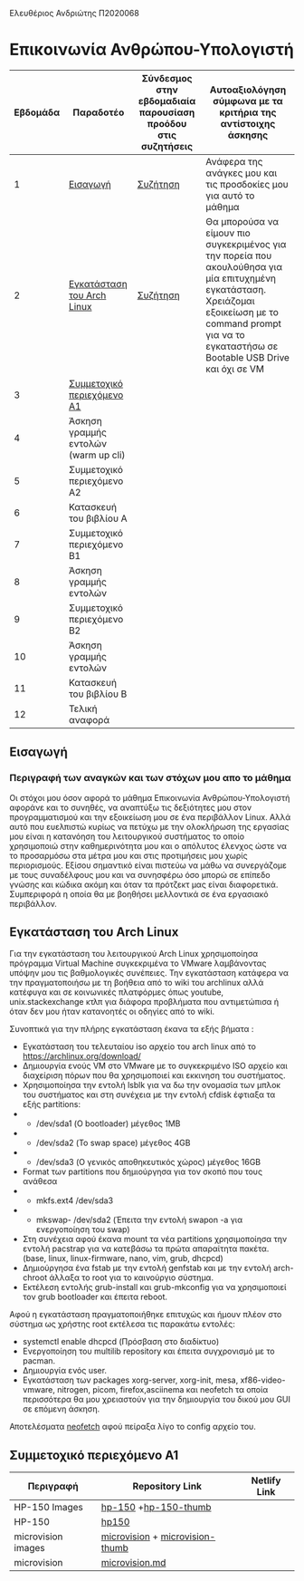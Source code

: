 Ελευθέριος Ανδριώτης Π2020068

# Επικοινωνία Ανθρώπου-Υπολογιστή



| Εβδομάδα | Παραδοτέο | Σύνδεσμος στην εβδομαδιαία παρουσίαση προόδου στις συζητήσεις | Αυτοαξιολόγηση σύμφωνα με τα κριτήρια της αντίστοιχης άσκησης |
| --- | --- | --- | ---|
| 1 | [Εισαγωγή](#εισαγωγή)| [Συζήτηση](https://github.com/courses-ionio/help/discussions/870)| Ανάφερα της ανάγκες μου και τις προσδοκίες μου για αυτό το μάθημα | 
| 2 | [Εγκατάσταση του Arch Linux](#εγκατάσταση-του-arch-linux)| [Συζήτηση](https://github.com/courses-ionio/help/discussions/1104)| Θα μπορούσα να είμουν πιο συγκεκριμένος για την πορεία που ακουλούθησα για μία επιτυχημένη εγκατάσταση. Χρειάζομαι εξοικείωση με το command prompt για να το εγκαταστήσω σε Bootable USB Drive και όχι σε VM  | 
| 3 | [Συμμετοχικό περιεχόμενο A1](#συμμετοχικό-περιεχόμενο-A1)| | | 
| 4 | Άσκηση γραμμής εντολών (warm up cli) | | | 
| 5 | Συμμετοχικό περιεχόμενο A2 | | | 
| 6 | Κατασκευή του βιβλίου Α | | | 
| 7 | Συμμετοχικό περιεχόμενο B1 | | | 
| 8 | Άσκηση γραμμής εντολών | | | 
| 9 | Συμμετοχικό περιεχόμενο B2 | | | 
| 10 | Άσκηση γραμμής εντολών | | | 
| 11 | Κατασκευή του βιβλίου Β | | | 
| 12 | Τελική αναφορά | | | 

## Εισαγωγή

### Περιγραφή των αναγκών και των στόχων μου απο το μάθημα

Οι στόχοι μου όσον αφορά το μάθημα Επικοινωνία Ανθρώπου-Υπολογιστή αφοράνε και το συνηθές, να αναπτύξω τις δεξιότητες μου στον προγραμματισμού και την εξοικείωση μου σε ένα περιβάλλον Linux. Αλλά αυτό που ευελπιστώ κυρίως να πετύχω με την ολοκλήρωση της εργασίας μου είναι η κατανόηση του λειτουργικού συστήματος το οποίο χρησιμοποιώ στην καθημερινότητα μου και ο απόλυτος έλενχος ώστε να το προσαρμόσω στα μέτρα μου και στις προτιμήσεις μου χωρίς περιορισμούς. Εξίσου σημαντικό είναι πιστεύω να μάθω να συνεργάζομε με τους συναδέλφους μου και να συνησφέρω όσο μπορώ σε επίπεδο γνώσης και κώδικα ακόμη και όταν τα πρότζεκτ μας είναι διαφορετικά. Συμπεριφορά η οποία θα με βοηθήσει μελλοντικά σε ένα εργασιακό περιβάλλον.

## Εγκατάσταση του Arch Linux

Για την εγκατάσταση του λειτουργικού Arch Linux χρησιμοποίησα πρόγραμμα Virtual Machine συγκεκριμένα το VMware λαμβάνοντας υπόψην μου τις βαθμολογικές συνέπειες. Την εγκατάσταση κατάφερα να την πραγματοποιήσω με τη βοήθεια από το wiki του archlinux αλλά κατέφυγα και σε κοινωνικές πλατφόρμες όπως youtube, unix.stackexchange κτλπ για διάφορα προβλήματα που αντιμετώπισα ή όταν δεν μου ήταν κατανοητές οι οδηγίες από το wiki.

Συνοπτικά για την πλήρης εγκατάσταση έκανα τα εξής βήματα :

- Εγκατάσταση του τελευταίου iso αρχείο του arch linux από το https://archlinux.org/download/
- Δημιουργία ενούς VM στο VMware με το συγκεκριμένο ISO αρχείο και διαχείριση πόρων που θα χρησιμοποιεί και εκκινηση του συστήματος.
- Χρησιμοποίησα την εντολή lsblk για να δω την ονομασία των μπλοκ του συστήματος και στη συνέχεια με την εντολή cfdisk έφτιαξα τα εξής partitions:
- - /dev/sda1 (Ο bootloader) μέγεθος 1MB 
- - /dev/sda2  (Το swap space) μέγεθος 4GB
- - /dev/sda3 (Ο γενικός αποθηκευτικός χώρος) μέγεθος 16GB
- Format των partitions που δημιούργησα για τον σκοπό που τους ανάθεσα
- - mkfs.ext4  /dev/sda3
- - mkswap- /dev/sda2 (Έπειτα την εντολή swapon -a για ενεργοποίηση του swap)
- Στη συνέχεια αφού έκανα mount τα νέα partitions χρησιμοποίησα την εντολή pacstrap για να κατεβάσω τα πρώτα απαραίτητα πακέτα. (base, linux, linux-firmware, nano, vim, grub, dhcpcd)
- Δημιούργησα ένα fstab με την εντολή genfstab και με την εντολή arch-chroot άλλαξα το root για το καινούργιο σύστημα.
- Εκτέλεση εντολής grub-install και grub-mkconfig για να χρησιμοποιεί τον grub bootloader και έπειτα reboot.

Αφού η εγκατάσταση πραγματοποιήθηκε επιτυχώς και ήμουν πλέον στο σύστημα ως χρήστης root εκτέλεσα τις παρακάτω εντολές:
- systemctl enable dhcpcd (Πρόσβαση στο διαδίκτυο)
- Ενεργοποίηση του multilib repository και έπειτα συγχρονισμό με το pacman.
- Δημιουργία ενός user.
- Εγκατάσταση των packages xorg-server, xorg-init, mesa, xf86-video-vmware, nitrogen, picom, firefox,asciinema και neofetch τα οποία περισσότερα θα μου χρειαστούν για την δημιουργία του δικού μου GUI σε επόμενη άσκηση.

Αποτελέσματα [neofetch](https://asciinema.org/a/529063) αφού πείραξα λίγο το config αρχείο του.

## Συμμετοχικό περιεχόμενο A1

| Περιγραφή | Repository Link | Netlify Link |
| --- | --- | --- |
|HP-150 Images| [hp-150](https://github.com/lefterisan/images/blob/hp-150/hp-150.jpg) +[hp-150-thumb](https://github.com/lefterisan/images/blob/hp-150/hp-150-thumb.jpg)||
|HP-150 | [hp150](https://github.com/lefterisan/_gallery/blob/hp-150/hp-150.md)||
|microvision images| [microvision](https://github.com/lefterisan/images/blob/microvision/microvision.jpg) + [microvision-thumb](https://github.com/lefterisan/images/blob/microvision/microvision-thumb.jpg)||
|microvision | [microvision.md](https://github.com/lefterisan/_gallery/blob/microvision/microvision.md)||

